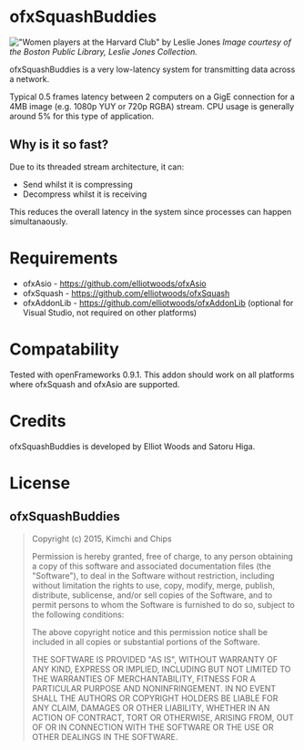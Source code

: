 ofxSquashBuddies
================

!["Women players at the Harvard Club" by Leslie Jones](https://raw.githubusercontent.com/elliotwoods/ofxSquashBuddies/master/Women%20players%20at%20the%20Harvard%20club.jpg)
_Image courtesy of the Boston Public Library, Leslie Jones Collection._

ofxSquashBuddies is a very low-latency system for transmitting data across a network.

Typical 0.5 frames latency between 2 computers on a GigE connection for a 4MB image (e.g. 1080p YUY or 720p RGBA) stream. CPU usage is generally around 5% for this type of application.

Why is it so fast?
------------------

Due to its threaded stream architecture, it can:

* Send whilst it is compressing
* Decompress whilst it is receiving

This reduces the overall latency in the system since processes can happen simultanaously.

Requirements
============

* ofxAsio - https://github.com/elliotwoods/ofxAsio
* ofxSquash - https://github.com/elliotwoods/ofxSquash
* ofxAddonLib - https://github.com/elliotwoods/ofxAddonLib (optional for Visual Studio, not required on other platforms)

Compatability
=============

Tested with openFrameworks 0.9.1. This addon should work on all platforms where ofxSquash and ofxAsio are supported.

Credits
=======

ofxSquashBuddies is developed by Elliot Woods and Satoru Higa.

License
=======

ofxSquashBuddies
---------
> Copyright (c) 2015, Kimchi and Chips
>
>
> Permission is hereby granted, free of charge, to any person obtaining a copy of this software and associated documentation files (the "Software"), to deal in the Software without restriction, including without limitation the rights to use, copy, modify, merge, publish, distribute, sublicense, and/or sell copies of the Software, and to permit persons to whom the Software is furnished to do so, subject to the following conditions:
>
> The above copyright notice and this permission notice shall be included in all copies or substantial portions of the Software.
>
> THE SOFTWARE IS PROVIDED "AS IS", WITHOUT WARRANTY OF ANY KIND, EXPRESS OR IMPLIED, INCLUDING BUT NOT LIMITED TO THE WARRANTIES OF MERCHANTABILITY, FITNESS FOR A PARTICULAR PURPOSE AND NONINFRINGEMENT. IN NO EVENT SHALL THE AUTHORS OR COPYRIGHT HOLDERS BE LIABLE FOR ANY CLAIM, DAMAGES OR OTHER LIABILITY, WHETHER IN AN ACTION OF CONTRACT, TORT OR OTHERWISE, ARISING FROM, OUT OF OR IN CONNECTION WITH THE SOFTWARE OR THE USE OR OTHER DEALINGS IN THE SOFTWARE.

